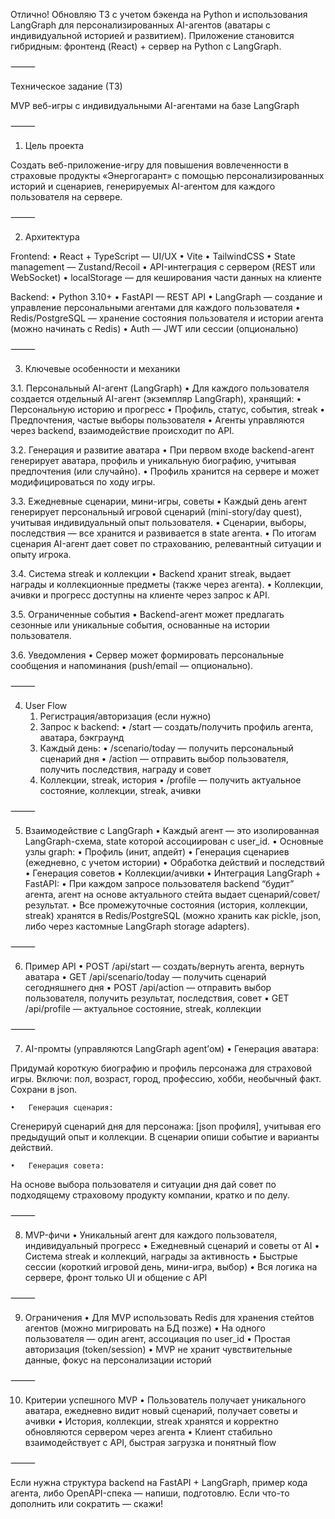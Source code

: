Отлично! Обновляю ТЗ с учетом бэкенда на Python и использования LangGraph для персонализированных AI-агентов (аватары с индивидуальной историей и развитием). Приложение становится гибридным: фронтенд (React) + сервер на Python с LangGraph.

⸻

Техническое задание (ТЗ)

MVP веб-игры с индивидуальными AI-агентами на базе LangGraph

⸻

1. Цель проекта

Создать веб-приложение-игру для повышения вовлеченности в страховые продукты «Энергогарант» с помощью персонализированных историй и сценариев, генерируемых AI-агентом для каждого пользователя на сервере.

⸻

2. Архитектура

Frontend:
	•	React + TypeScript — UI/UX
	•	Vite
	•	TailwindCSS
	•	State management — Zustand/Recoil
	•	API-интеграция с сервером (REST или WebSocket)
	•	localStorage — для кеширования части данных на клиенте

Backend:
	•	Python 3.10+
	•	FastAPI — REST API
	•	LangGraph — создание и управление персональными агентами для каждого пользователя
	•	Redis/PostgreSQL — хранение состояния пользователя и истории агента (можно начинать с Redis)
	•	Auth — JWT или сессии (опционально)

⸻

3. Ключевые особенности и механики

3.1. Персональный AI-агент (LangGraph)
	•	Для каждого пользователя создается отдельный AI-агент (экземпляр LangGraph), хранящий:
	•	Персональную историю и прогресс
	•	Профиль, статус, события, streak
	•	Предпочтения, частые выборы пользователя
	•	Агенты управляются через backend, взаимодействие происходит по API.

3.2. Генерация и развитие аватара
	•	При первом входе backend-агент генерирует аватара, профиль и уникальную биографию, учитывая предпочтения (или случайно).
	•	Профиль хранится на сервере и может модифицироваться по ходу игры.

3.3. Ежедневные сценарии, мини-игры, советы
	•	Каждый день агент генерирует персональный игровой сценарий (mini-story/day quest), учитывая индивидуальный опыт пользователя.
	•	Сценарии, выборы, последствия — все хранится и развивается в state агента.
	•	По итогам сценария AI-агент дает совет по страхованию, релевантный ситуации и опыту игрока.

3.4. Система streak и коллекции
	•	Backend хранит streak, выдает награды и коллекционные предметы (также через агента).
	•	Коллекции, ачивки и прогресс доступны на клиенте через запрос к API.

3.5. Ограниченные события
	•	Backend-агент может предлагать сезонные или уникальные события, основанные на истории пользователя.

3.6. Уведомления
	•	Сервер может формировать персональные сообщения и напоминания (push/email — опционально).

⸻

4. User Flow
	1.	Регистрация/авторизация (если нужно)
	2.	Запрос к backend:
	•	/start — создать/получить профиль агента, аватара, бэкграунд
	3.	Каждый день:
	•	/scenario/today — получить персональный сценарий дня
	•	/action — отправить выбор пользователя, получить последствия, награду и совет
	4.	Коллекции, streak, история
	•	/profile — получить актуальное состояние, коллекции, streak, ачивки

⸻

5. Взаимодействие с LangGraph
	•	Каждый агент — это изолированная LangGraph-схема, state которой ассоциирован с user_id.
	•	Основные узлы graph:
	•	Профиль (инит, апдейт)
	•	Генерация сценариев (ежедневно, с учетом истории)
	•	Обработка действий и последствий
	•	Генерация советов
	•	Коллекции/ачивки
	•	Интеграция LangGraph + FastAPI:
	•	При каждом запросе пользователя backend “будит” агента, агент на основе актуального стейта выдает сценарий/совет/результат.
	•	Все промежуточные состояния (история, коллекции, streak) хранятся в Redis/PostgreSQL (можно хранить как pickle, json, либо через кастомные LangGraph storage adapters).

⸻

6. Пример API
	•	POST /api/start — создать/вернуть агента, вернуть аватара
	•	GET /api/scenario/today — получить сценарий сегодняшнего дня
	•	POST /api/action — отправить выбор пользователя, получить результат, последствия, совет
	•	GET /api/profile — актуальное состояние, streak, коллекции

⸻

7. AI-промты (управляются LangGraph agent’ом)
	•	Генерация аватара:

Придумай короткую биографию и профиль персонажа для страховой игры. Включи: пол, возраст, город, профессию, хобби, необычный факт. Сохрани в json.


	•	Генерация сценария:

Сгенерируй сценарий дня для персонажа: [json профиля], учитывая его предыдущий опыт и коллекции. В сценарии опиши событие и варианты действий.


	•	Генерация совета:

На основе выбора пользователя и ситуации дня дай совет по подходящему страховому продукту компании, кратко и по делу.



⸻

8. MVP-фичи
	•	Уникальный агент для каждого пользователя, индивидуальный прогресс
	•	Ежедневный сценарий и советы от AI
	•	Система streak и коллекций, награды за активность
	•	Быстрые сессии (короткий игровой день, мини-игра, выбор)
	•	Вся логика на сервере, фронт только UI и общение с API

⸻

9. Ограничения
	•	Для MVP использовать Redis для хранения стейтов агентов (можно мигрировать на БД позже)
	•	На одного пользователя — один агент, ассоциация по user_id
	•	Простая авторизация (token/session)
	•	MVP не хранит чувствительные данные, фокус на персонализации историй

⸻

10. Критерии успешного MVP
	•	Пользователь получает уникального аватара, ежедневно видит новый сценарий, получает советы и ачивки
	•	История, коллекции, streak хранятся и корректно обновляются сервером через агента
	•	Клиент стабильно взаимодействует с API, быстрая загрузка и понятный flow

⸻

Если нужна структура backend на FastAPI + LangGraph, пример кода агента, либо OpenAPI-спека — напиши, подготовлю.
Если что-то дополнить или сократить — скажи!
